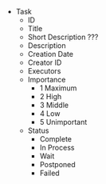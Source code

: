 - Task
  - ID
  - Title
  - Short Description ???
  - Description
  - Creation Date
  - Creator ID
  - Executors
  - Importance
    - 1 Maximum
    - 2 High
    - 3 Middle
    - 4 Low
    - 5 Unimportant
  - Status
    - Complete
    - In Process
    - Wait
    - Postponed
    - Failed